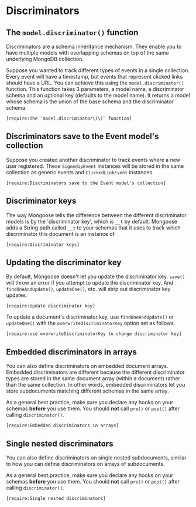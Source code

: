 # Discriminators

## The `model.discriminator()` function

Discriminators are a schema inheritance mechanism. They enable
you to have multiple models with overlapping schemas on top of the
same underlying MongoDB collection.

Suppose you wanted to track different types of events in a single
collection. Every event will have a timestamp, but events that
represent clicked links should have a URL. You can achieve this
using the `model.discriminator()` function. This function takes
3 parameters, a model name, a discriminator schema and an optional
key (defaults to the model name). It returns a model whose schema
is the union of the base schema and the discriminator schema.

```acquit
[require:The `model.discriminator\(\)` function]
```

## Discriminators save to the Event model's collection

Suppose you created another discriminator to track events where
a new user registered. These `SignedUpEvent` instances will be
stored in the same collection as generic events and `ClickedLinkEvent`
instances.

```acquit
[require:Discriminators save to the Event model's collection]
```

## Discriminator keys

The way Mongoose tells the difference between the different discriminator models is by the 'discriminator key', which is `__t` by default.
Mongoose adds a String path called `__t` to your schemas that it uses to track which discriminator this document is an instance of.

```acquit
[require:Discriminator keys]
```

## Updating the discriminator key

By default, Mongoose doesn't let you update the discriminator key.
`save()` will throw an error if you attempt to update the discriminator key.
And `findOneAndUpdate()`, `updateOne()`, etc. will strip out discriminator key updates.

```acquit
[require:Update discriminator key]
```

To update a document's discriminator key, use `findOneAndUpdate()` or `updateOne()` with the `overwriteDiscriminatorKey` option set as follows.

```acquit
[require:use overwriteDiscriminatorKey to change discriminator key]
```

## Embedded discriminators in arrays

You can also define discriminators on embedded document arrays.
Embedded discriminators are different because the different discriminator types are stored in the same document array (within a document) rather than the same collection.
In other words, embedded discriminators let you store subdocuments matching different schemas in the same array.

As a general best practice, make sure you declare any hooks on your schemas **before** you use them.
You should **not** call `pre()` or `post()` after calling `discriminator()`.

```acquit
[require:Embedded discriminators in arrays]
```

## Single nested discriminators

You can also define discriminators on single nested subdocuments, similar to how you can define discriminators on arrays of subdocuments.

As a general best practice, make sure you declare any hooks on your schemas **before** you use them.
You should **not** call `pre()` or `post()` after calling `discriminator()`.

```acquit
[require:Single nested discriminators]
```
